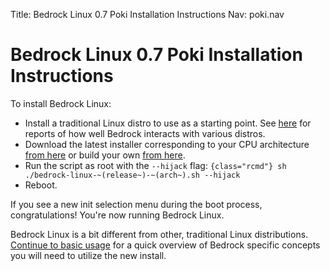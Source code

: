 Title: Bedrock Linux 0.7 Poki Installation Instructions
Nav: poki.nav

Bedrock Linux 0.7 Poki Installation Instructions
================================================

To install Bedrock Linux:

- Install a traditional Linux distro to use as a starting point.  See [here](distro-support.html) for reports of how well Bedrock interacts with various distros.
- Download the latest installer corresponding to your CPU architecture [from here](https://raw.githubusercontent.com/bedrocklinux/bedrocklinux-userland/0.7/releases) or build your own [from here](https://github.com/bedrocklinux/bedrocklinux-userland/tree/0.7).
- Run the script as root with the `--hijack` flag: `{class="rcmd"} sh ./bedrock-linux-~(release~)-~(arch~).sh --hijack`
- Reboot.

If you see a new init selection menu during the boot process, congratulations!  You're now running Bedrock Linux.

Bedrock Linux is a bit different from other, traditional Linux distributions.  [Continue to basic usage](basic-usage.html) for a quick overview of Bedrock specific concepts you will need to utilize the new install.
